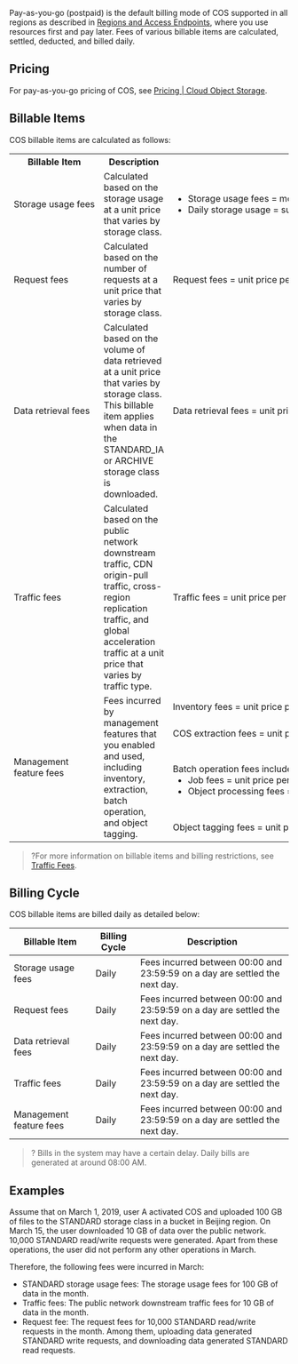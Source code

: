 Pay-as-you-go (postpaid) is the default billing mode of COS supported in all regions as described in [Regions and Access Endpoints](https://intl.cloud.tencent.com/document/product/436/6224), where you use resources first and pay later. Fees of various billable items are calculated, settled, deducted, and billed daily.


## Pricing

For pay-as-you-go pricing of COS, see [Pricing | Cloud Object Storage](https://intl.cloud.tencent.com/pricing/cos).

## Billable Items

COS billable items are calculated as follows:
<table>
   <tr>
      <th>Billable Item</th>
      <th>Description</th>
      <th>Calculation Formula</th>
   </tr>
   <tr>
      <td nowrap="nowrap">Storage usage fees</td>
      <td>Calculated based on the storage usage at a unit price that varies by storage class.</td>
      <td nowrap="nowrap"><ul style="margin: 0;"><li>Storage usage fees = monthly unit price / 30 * daily storage usage * number of days</li><li>Daily storage usage = sum of "5-minute usage" / 288 (number of statistical points)</li></ul></td>
   </tr>
   <tr>
      <td>Request fees</td>
      <td>Calculated based on the number of requests at a unit price that varies by storage class.</td>
      <td nowrap="nowrap">Request fees = unit price per 10,000 requests * daily accumulated number of requests / 10,000</td>
   </tr>
   <tr>
      <td>Data retrieval fees</td>
      <td>Calculated based on the volume of data retrieved at a unit price that varies by storage class. This billable item applies when data in the STANDARD_IA or ARCHIVE storage class is downloaded.</td>
      <td nowrap="nowrap">Data retrieval fees = unit price per GB * daily amount of data retrieved</td>
   </tr>
   <tr>
      <td>Traffic fees</td>
      <td>Calculated based on the public network downstream traffic, CDN origin-pull traffic, cross-region replication traffic, and global acceleration traffic at a unit price that varies by traffic type.</td>
      <td nowrap="nowrap">Traffic fees = unit price per GB * daily accumulated traffic</td>
   </tr>
   <tr>
      <td rowspan=4>Management feature fees</td>
      <td rowspan=4>Fees incurred by management features that you enabled and used, including inventory, extraction, batch operation, and object tagging.
      <td nowrap="nowrap">Inventory fees = unit price per million objects listed * number of objects listed / 1 million</td>
   </tr>
   <tr>
      <td nowrap="nowrap">COS extraction fees = unit price per GB * daily accumulated amount of data extracted</td>
   </tr>
   <tr>
			<td nowrap="nowrap">Batch operation fees include job fees and object processing fees.<ul style="margin: 0;">
				<li>Job fees = unit price per job * number of jobs created </li><li>Object processing fees = unit price per 10,000 objects processed * number of objects / 10,000</li></ul></td>
   </tr>
   <tr>
			<td nowrap="nowrap">Object tagging fees = unit price per 10,000 tags * number of tags / 10,000</td>
   </tr>
</table>


> ?For more information on billable items and billing restrictions, see [Traffic Fees](https://intl.cloud.tencent.com/zh/document/product/436/33776).


## Billing Cycle

COS billable items are billed daily as detailed below:

| Billable Item  | Billing Cycle | Description        |
| ------------ | -------- | -------------------------------------- |
| Storage usage fees | Daily | Fees incurred between 00:00 and 23:59:59 on a day are settled the next day.       |
| Request fees | Daily | Fees incurred between 00:00 and 23:59:59 on a day are settled the next day.       |
| Data retrieval fees | Daily | Fees incurred between 00:00 and 23:59:59 on a day are settled the next day.       |
| Traffic fees | Daily | Fees incurred between 00:00 and 23:59:59 on a day are settled the next day.       |
| Management feature fees | Daily | Fees incurred between 00:00 and 23:59:59 on a day are settled the next day.       |

>? Bills in the system may have a certain delay. Daily bills are generated at around 08:00 AM.
>

## Examples

Assume that on March 1, 2019, user A activated COS and uploaded 100 GB of files to the STANDARD storage class in a bucket in Beijing region. On March 15, the user downloaded 10 GB of data over the public network. 10,000 STANDARD read/write requests were generated. Apart from these operations, the user did not perform any other operations in March.

Therefore, the following fees were incurred in March:
- STANDARD storage usage fees: The storage usage fees for 100 GB of data in the month.
- Traffic fees: The public network downstream traffic fees for 10 GB of data in the month.
- Request fee: The request fees for 10,000 STANDARD read/write requests in the month. Among them, uploading data generated STANDARD write requests, and downloading data generated STANDARD read requests.